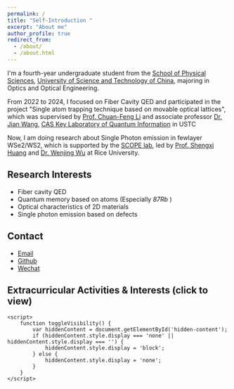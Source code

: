 ```yaml
---
permalink: /
title: "Self-Introduction "
excerpt: "About me"
author_profile: true
redirect_from: 
  - /about/
  - /about.html
---
```


<link rel="stylesheet" type="text/css" href="../style.css">

I'm a fourth-year undergraduate student from the [School of Physical Sciences](https://en.physics.ustc.edu.cn/), [University of Science and Technology of China](https://en.ustc.edu.cn/), majoring in Optics and Optical Engineering.

From 2022 to 2024, I focused on Fiber Cavity QED and participated in the project "Single atom trapping technique based on movable optical lattices", which was supervised by [Prof. Chuan-Feng Li](http://lqcc.ustc.edu.cn/cfli/) and associate professor [Dr. Jian Wang](https://faculty.ustc.edu.cn/wangjian1), [CAS Key Laboratory of Quantum Information](https://lqcc.ustc.edu.cn/) in USTC

Now, I am doing research about Single Photon emission in fewlayer WSe2/WS2, which is supported by the [SCOPE lab](https://scopelab.rice.edu/), led by [Prof. Shengxi Huang](https://profiles.rice.edu/faculty/shengxi-huang) and [Dr. Wenjing Wu](https://scholar.google.com/citations?user=lm68m7kAAAAJ) at Rice University.

## Research Interests
- Fiber cavity QED
- Quantum memory based on atoms (Especially _87Rb_ )
- Optical characteristics of 2D materials
- Single photon emission based on defects

## Contact
- [Email](xzqtelux@mail.ustc.edu.cn)
- [Github](https://github.com/k-telux)
- [Wechat](../images/wechat.jpg)


<!DOCTYPE html>
<html lang="zh-cn">
<head>
    <meta charset="UTF-8">
    <meta name="viewport" content="width=device-width, initial-scale=1.0">
    <title>CV</title>
    <style>
        .hidden-content {
            display: none;
        }
        .clickable {
            cursor: pointer;
        }
    </style>
</head>
<body>
    <h2 class="clickable" onclick="toggleVisibility()">Extracurricular Activities & Interests (click to view)</h2>
    <div class="hidden-content" id="hidden-content">
        <ul>
            <li>Member of the Student Union</li>
            <li>Principal player of the wind section of the School Folk Orchestra</li>
            <li>Hobbys: music, travel, photography(especially aerial), gym, anime (also two-dimensional)</li>
            <li>
                <a href="https://space.bilibili.com/89038571">Bilibili homepage</a><br>
                <a href="https://steamcommunity.com/id/xzqtelux/">Steam</a>
            </li>
        </ul>
    </div>

    <script>
        function toggleVisibility() {
            var hiddenContent = document.getElementById('hidden-content');
            if (hiddenContent.style.display === 'none' || hiddenContent.style.display === '') {
                hiddenContent.style.display = 'block';
            } else {
                hiddenContent.style.display = 'none';
            }
        }
    </script>
</body>
</html>


